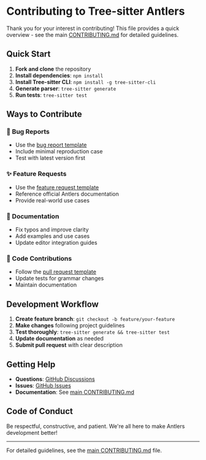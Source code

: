 # Contributing to Tree-sitter Antlers

Thank you for your interest in contributing! This file provides a quick overview - see the main [CONTRIBUTING.md](../CONTRIBUTING.md) for detailed guidelines.

## Quick Start

1. **Fork and clone** the repository
2. **Install dependencies**: `npm install`
3. **Install Tree-sitter CLI**: `npm install -g tree-sitter-cli`
4. **Generate parser**: `tree-sitter generate`
5. **Run tests**: `tree-sitter test`

## Ways to Contribute

### 🐛 Bug Reports
- Use the [bug report template](.github/ISSUE_TEMPLATE/bug_report.md)
- Include minimal reproduction case
- Test with latest version first

### ✨ Feature Requests
- Use the [feature request template](.github/ISSUE_TEMPLATE/feature_request.md)
- Reference official Antlers documentation
- Provide real-world use cases

### 📝 Documentation
- Fix typos and improve clarity
- Add examples and use cases
- Update editor integration guides

### 🔧 Code Contributions
- Follow the [pull request template](.github/pull_request_template.md)
- Update tests for grammar changes
- Maintain documentation

## Development Workflow

1. **Create feature branch**: `git checkout -b feature/your-feature`
2. **Make changes** following project guidelines
3. **Test thoroughly**: `tree-sitter generate && tree-sitter test`
4. **Update documentation** as needed
5. **Submit pull request** with clear description

## Getting Help

- **Questions**: [GitHub Discussions](../../discussions)
- **Issues**: [GitHub Issues](../../issues)
- **Documentation**: See [main CONTRIBUTING.md](../CONTRIBUTING.md)

## Code of Conduct

Be respectful, constructive, and patient. We're all here to make Antlers development better!

---

For detailed guidelines, see the [main CONTRIBUTING.md](../CONTRIBUTING.md) file.